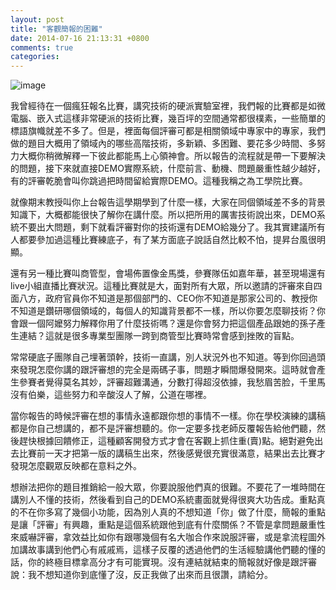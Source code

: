 ```yaml
---
layout: post
title: "客觀簡報的困難"
date: 2014-07-16 21:13:31 +0800
comments: true
categories: 
---
```

![image](http://mrshih.github.io/images/customer-talk1.jpg)

我曾經待在一個瘋狂報名比賽，講究技術的硬派實驗室裡，我們報的比賽都是如微電腦、嵌入式這樣非常硬派的技術比賽，幾百坪的空間通常都很樸素，一些簡單的標語旗幟就差不多了。但是，裡面每個評審可都是相關領域中專家中的專家，我們做的題目大概用了領域內的哪些高階技術，多新穎、多困難、要花多少時間、多努力大概你稍微解釋一下彼此都能馬上心領神會。所以報告的流程就是帶一下要解決的問題，接下來就直接DEMO實際系統，什麼前言、動機、問題嚴重性越少越好，有的評審乾脆會叫你跳過把時間留給實際DEMO。這種我稱之為工學院比賽。

就像期末教授叫你上台報告這學期學到了什麼一樣，大家在同個領域差不多的背景知識下，大概都能很快了解你在講什麼。所以把所用的厲害技術說出來，DEMO系統不要出大問題，剩下就看評審對你的技術還有DEMO給幾分了。我其實建議所有人都要參加過這種比賽練底子，有了某方面底子說話自然比較不怕，提昇台風很明顯。

還有另一種比賽叫商管型，會場佈置像金馬獎，參賽隊伍如嘉年華，甚至現場還有live小組直播比賽狀況。這種比賽就是大，面對所有大眾，所以邀請的評審來自四面八方，政府官員你不知道是那個部門的、CEO你不知道是那家公司的、教授你不知道是鑽研哪個領域的，每個人的知識背景都不一樣，所以你要怎麼聊技術？你會跟一個阿嬤努力解釋你用了什麼技術嗎？還是你會努力把這個產品跟她的孫子產生連結？這就是很多專業型團隊一跨到商管型比賽時常會感到挫敗的盲點。

常常硬底子團隊自己埋著頭幹，技術一直講，別人狀況外也不知道。等到你回過頭來發現怎麼你講的跟評審想的完全是兩碼子事，問題才瞬間爆發開來。這時就會產生參賽者覺得莫名其妙，評審超難溝通，分數打得超沒依據，我愁眉苦脸，千里馬沒有伯樂，這些努力和辛酸沒人了解，公道在哪裡。

當你報告的時候評審在想的事情永遠都跟你想的事情不一樣。你在學校演練的講稿都是你自己想講的，都不是評審想聽的。你一定要多找老師反覆報告給他們聽，然後趕快根據回饋修正，這種顧客開發方式才會在客觀上抓住重(賣)點。絕對避免出去比賽前一天才把第一版的講稿生出來，然後感覺很充實很滿意，結果出去比賽才發現怎麼觀眾反映都在意料之外。

想辦法把你的題目推銷給一般大眾，你要說服他們真的很難。不要花了一堆時間在講別人不懂的技術，然後看到自己的DEMO系統畫面就覺得很爽大功告成。重點真的不在你多寫了幾個小功能，因為別人真的不想知道「你」做了什麼，簡報的重點是讓「評審」有興趣，重點是這個系統跟他到底有什麼關係？不管是拿問題嚴重性來威嚇評審，拿效益比如你有跟哪幾個有名大咖合作來說服評審，或是拿流程圖外加講故事講到他們心有戚戚焉，這樣子反覆的透過他們的生活經驗講他們聽的懂的話，你的終極目標拿高分才有可能實現。沒有連結就結束的簡報就好像是跟評審說：我不想知道你到底懂了沒，反正我做了出來而且很讚，請給分。
